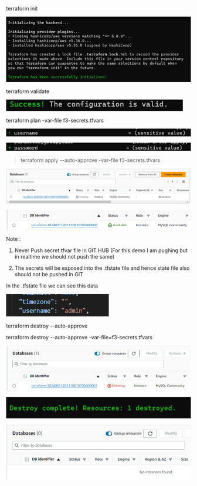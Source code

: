 

terraform init

![alt text](image.png)

terraform validate

![alt text](image-1.png)

terraform plan -var-file f3-secrets.tfvars

![alt text](image-2.png)

![alt text](image-3.png)

>terraform apply --auto-approve -var-file f3-secrets.tfvars

![alt text](image-4.png)

![alt text](image-5.png)

Note : 

1) Never Push secret.tfvar file in GIT HUB (For this demo I am pughing but in realtime we should not push the same)

2) The secrets will be exposed into the .tfstate file and hence state file also should not be pushed in GIT

In the .tfstate file we can see this data

![alt text](image-6.png)

terraform destroy --auto-approve

terraform destroy --auto-approve -var-file=f3-secrets.tfvars

![alt text](image-7.png)

![alt text](image-8.png)

![alt text](image-9.png)





